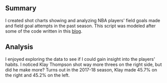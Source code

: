## Summary

I created shot charts showing and analyzing NBA players' field goals made and field goal attempts in the past season. This script was modeled after some of the code written in this [blog](http://savvastjortjoglou.com/nba-shot-sharts.html).

## Analysis
I enjoyed exploring the data to see if I could gain insight into the players' habits. I noticed Klay Thompson shot way more threes on the right side, but did he make more? Turns out in the 2017-18 season, Klay made 45.7% on the right and 45.2% on the left. 

